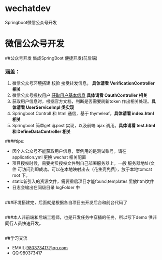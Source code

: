 # wechatdev
Springboot微信公众号开发
# 微信公众号开发 
##公众号开发 集成SpringBoot 便捷开发(前后端)

### 涵盖：
1. 微信公众号环境搭建 校验 接受转发信息。 **具体请看 VerificationController 相关**
2. 微信公众号授权用户  [获取用户基本信息](https://open.weixin.qq.com/connect/oauth2/authorize?appid=wxfe8c41dc9dfadc85&redirect_uri=Url.Encode(usercodeinterface)&response_type=code&scope=snsapi_userinfo&state=testtest&connect_redirect=1#wechat_redirect) **具体请看 OauthController 相关**
3. 获取用户信息时，根据官方文档，判断是否需要刷新token 作出相关处理。**具体请看 UserServiceImpl 类实现**
4. Springboot Controll 和 html 通信，基于 thymeleaf。**具体请看 index.html 相关**
5. Springboot 简单get 与post 实现，以及前端 ajax 调用。**具体请看 test.html 和 DefineDataController 相关**

####tips:
* 因个人公众号不能获取用户信息，案例用的是测试账号，请在 application.yml 更换 wechat 相关配置
* 项目授权时候，需要拷贝授权文件到自己部署服务器上，一般 服务器地址/文件 可访问到即成功。可以在本地映射出去（花生壳免费），放于本地tomcat root 下。
* static新引入的资源文件，需要重启项目才能found;templates 里放html文件
* 日志会输出在同级目录 logFolder 中
##
###环境搭建完，后面就是根据各自项目去开发后台和前台代码了
##
###本人非前端和后端工程师，也是开发任务中穿插的任务，所以写下demo 供非同行人员快速开发。
##

##学习交流
* EMAIL:980373417@qq.com
* QQ:980373417


